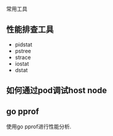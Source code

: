 常用工具

## 性能排查工具
- pidstat
- pstree
- strace
- iostat
- dstat

## 如何通过pod调试host node




## go pprof

使用go pprof进行性能分析.